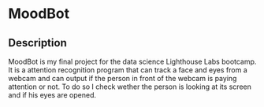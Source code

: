# MoodBot
## Description
MoodBot is my final project for the data science Lighthouse Labs bootcamp. It is a attention recognition program that can track a face and eyes from a webcam and can
output if the person in front of the webcam is paying attention or not. To do so I check wether the person is looking at its screen and if his eyes are opened.

